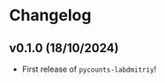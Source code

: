 # Changelog

<!--next-version-placeholder-->

## v0.1.0 (18/10/2024)

- First release of `pycounts-labdmitriy`!